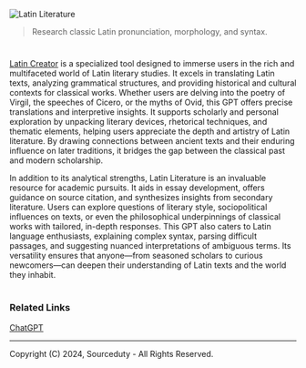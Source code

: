 ![Latin Literature](https://github.com/user-attachments/assets/869048c3-a96d-4d0f-ab8d-caa443f690c1)

> Research classic Latin pronunciation, morphology, and syntax.
#

[Latin Creator](https://chatgpt.com/g/g-674ca02fc03c8191aa18ca1c1432955d-latin-creator) is a specialized tool designed to immerse users in the rich and multifaceted world of Latin literary studies. It excels in translating Latin texts, analyzing grammatical structures, and providing historical and cultural contexts for classical works. Whether users are delving into the poetry of Virgil, the speeches of Cicero, or the myths of Ovid, this GPT offers precise translations and interpretive insights. It supports scholarly and personal exploration by unpacking literary devices, rhetorical techniques, and thematic elements, helping users appreciate the depth and artistry of Latin literature. By drawing connections between ancient texts and their enduring influence on later traditions, it bridges the gap between the classical past and modern scholarship.

In addition to its analytical strengths, Latin Literature is an invaluable resource for academic pursuits. It aids in essay development, offers guidance on source citation, and synthesizes insights from secondary literature. Users can explore questions of literary style, sociopolitical influences on texts, or even the philosophical underpinnings of classical works with tailored, in-depth responses. This GPT also caters to Latin language enthusiasts, explaining complex syntax, parsing difficult passages, and suggesting nuanced interpretations of ambiguous terms. Its versatility ensures that anyone—from seasoned scholars to curious newcomers—can deepen their understanding of Latin texts and the world they inhabit.

#
### Related Links

[ChatGPT](https://github.com/sourceduty/ChatGPT/tree/main)

***
Copyright (C) 2024, Sourceduty - All Rights Reserved.
